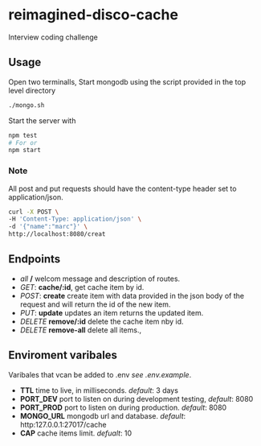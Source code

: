 # reimagined-disco-cache
Interview coding challenge

## Usage

Open two terminalls, Start mongodb using the script provided in the top level directory
```bash
./mongo.sh
```
Start the server with
```bash
npm test
# For or
npm start
```

### Note
All post and put requests should have the content-type header set to application/json.
```bash
curl -X POST \
-H 'Content-Type: application/json' \
-d '{"name":"marc"}' \
http://localhost:8080/creat
```

## Endpoints

+ *all* **/** welcom message and description of routes.
+ *GET*: **cache/:id**, get cache item by id.
+ *POST*: **create** create item with data provided in the json body of the request and will return the id of the new item.
+ *PUT*: **update** updates an item returns the updated item.
+ *DELETE* **remove/:id** delete the cache item nby id.
+ *DELETE* **remove-all** delete all items.,

## Enviroment varibales
Varibales that vcan be added to .env *see .env.example*.
+ **TTL** time to live, in milliseconds. *default*: 3 days
+ **PORT_DEV** port to listen on during development testing, *default*: 8080
+ **PORT_PROD** port to listen on during production. *default*: 8080
+ **MONGO_URL** mongodb url and database. *default*: http:127.0.0.1:27017/cache
+ **CAP** cache items limit. *defualt*: 10
